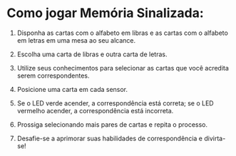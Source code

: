 # Como jogar Memória Sinalizada:

1. Disponha as cartas com o alfabeto em libras e as cartas com o alfabeto em letras em uma mesa ao seu alcance.

2. Escolha uma carta de libras e outra carta de letras.

3. Utilize seus conhecimentos para selecionar as cartas que você acredita serem correspondentes.

4. Posicione uma carta em cada sensor.

5. Se o LED verde acender, a correspondência está correta; se o LED vermelho acender, a correspondência está incorreta.

6. Prossiga selecionando mais pares de cartas e repita o processo.

7. Desafie-se a aprimorar suas habilidades de correspondência e divirta-se!
